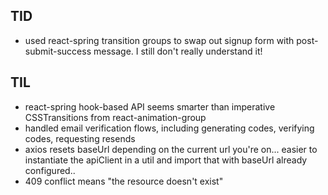 ## TID
* used react-spring transition groups to swap out signup form with post-submit-success message. I still don't really understand it!

## TIL
* react-spring hook-based API seems smarter than imperative CSSTransitions from
  react-animation-group
* handled email verification flows, including generating codes, verifying codes,
  requesting resends
* axios resets baseUrl depending on the current url you're on... easier to
  instantiate the apiClient in a util and import that with baseUrl already
configured..
* 409 conflict means "the resource doesn't exist"
